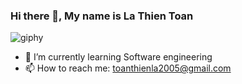 ### Hi there 👋, My name is La Thien Toan

![giphy](https://github.com/toanla05/toanla05/assets/134460591/559e4286-c7ac-4ee9-9477-005f8bcf137b)

- 🌱 I’m currently learning Software engineering 
- 📫 How to reach me: toanthienla2005@gmail.com 




